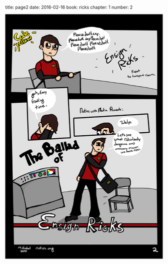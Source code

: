 title: page2
date: 2016-02-16
book: ricks
chapter: 1
number: 2

![thefirstpage](/static/images/Ricks2.png)
